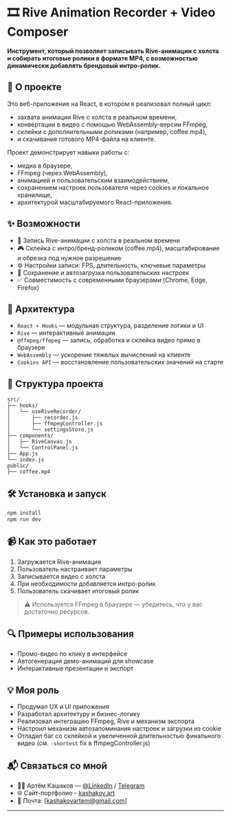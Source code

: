 # 🎞️ Rive Animation Recorder + Video Composer

**Инструмент, который позволяет записывать Rive-анимации с холста и собирать итоговые ролики в формате MP4, с возможностью динамически добавлять брендовый интро-ролик.**

## 🚀 О проекте

Это веб-приложение на React, в котором я реализовал полный цикл:

- захвата анимации Rive с холста в реальном времени,
- конвертации в видео с помощью WebAssembly-версии FFmpeg,
- склейки с дополнительными роликами (например, coffee.mp4),
- и скачивания готового MP4-файла на клиенте.

Проект демонстрирует навыки работы с:

- медиа в браузере,
- FFmpeg (через WebAssembly),
- анимацией и пользовательским взаимодействием,
- сохранением настроек пользователя через cookies и локальное хранилище,
- архитектурой масштабируемого React-приложения.

## ✨ Возможности

- 🔴 Запись Rive-анимации с холста в реальном времени
- 🎮 Склейка с интро/бренд-роликом (coffee.mp4), масштабирование и обрезка под нужное разрешение
- ⚙️ Настройки записи: FPS, длительность, ключевые параметры
- 📀 Сохранение и автозагрузка пользовательских настроек
- ✅ Совместимость с современными браузерами (Chrome, Edge, Firefox)

## 🧠 Архитектура

- `React + Hooks` — модульная структура, разделение логики и UI
- `Rive` — интерактивные анимации
- `@ffmpeg/ffmpeg` — запись, обработка и склейка видео прямо в браузере
- `WebAssembly` — ускорение тяжелых вычислений на клиенте
- `Cookies API` — восстановление пользовательских значений на старте

## 📂 Структура проекта

```
src/
├── hooks/
│   └── useRiveRecorder/
│       ├── recorder.js
│       ├── ffmpegController.js
│       └── settingsStore.js
├── components/
│   ├── RiveCanvas.js
│   └── ControlPanel.js
├── App.js
└── index.js
public/
├── coffee.mp4
```

## 🛠️ Установка и запуск

```bash
npm install
npm run dev
```

## 📹 Как это работает

1. Загружается Rive-анимация
2. Пользователь настраивает параметры
3. Записывается видео с холста
4. При необходимости добавляется интро-ролик
5. Пользователь скачивает итоговый ролик

> ⚠️ Используется FFmpeg в браузере — убедитесь, что у вас достаточно ресурсов.

## 🔍 Примеры использования

- Промо-видео по клику в интерфейсе
- Автогенерация демо-анимаций для showcase
- Интерактивные презентации и экспорт

## 💡 Моя роль

- Продумал UX и UI приложения
- Разработал архитектуру и бизнес-логику
- Реализовал интеграцию FFmpeg, Rive и механизм экспорта
- Настроил механизм автозапоминания настроек и загрузки из cookie
- Отладил баг со склейкой и увеличенной длительностью финального видео (см. `-shortest` fix в ffmpegController.js)

## 📬 Связаться со мной

- 👨‍💻 Артём Кашаков — [@LinkedIn](https://www.linkedin.com/in/artem-kashakov/) / [Telegram](t.me/artem_kashakov)
- 🌐 Сайт-портфолио - [kashakov.art](https://kashakov.art)
- 📩 Почта: [kashakovartem@gmail.com]

---
